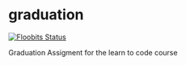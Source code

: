 # graduation

[![Floobits Status](https://floobits.com/nicholasjackson/wwg_graduation.svg)](https://floobits.com/nicholasjackson/wwg_graduation/redirect)

Graduation Assigment for the learn to code course
